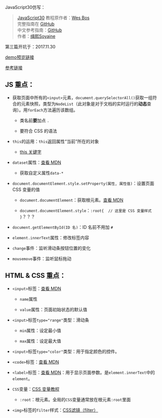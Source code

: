 JavaScript30仿写：
> [JavaScript30](https://javascript30.com) 教程原作者：[Wes Bos](https://github.com/wesbos)    
> 完整指南在 [GitHub](https://github.com/soyaine/JavaScript30)  
> 中文参考指南：[GitHub](https://github.com/soyaine/JavaScript30)  
> 作者：[缉熙Soyaine](https://github.com/soyaine)


第三篇开坑于：2017.11.30

[demo预览链接](http://hehe1111.github.io/js_demo/js30/03%20-%20CSS%20Variables/)

[参考链接](https://github.com/soyaine/JavaScript30/tree/master/03%20-%20CSS%20Variables)

## JS 重点：

- 获取页面中所有的`<input>`元素，`document.querySelectorAll()`获取一组符合的元素快照，类型为`NodeList`（此对象是对于文档的实时运行的**动态**查询）。用`forEach`方法遍历该数组。

    - 类名前**要**加点 `.`

    - 要符合 CSS 的语法

- `this`的运用：`this`返回属性“当前”所在的对象

    - [this 关键字](http://javascript.ruanyifeng.com/oop/this.html)


- `dataset`属性：[查看 MDN](https://developer.mozilla.org/zh-CN/docs/Web/API/HTMLElement/dataset)

    - 获取自定义属性`data-*`


- `document.documentElement.style.setProperty(属性, 属性值)`：设置页面 CSS 变量的值

    - `document.documentElement`：获取根元素。[查看 MDN](https://developer.mozilla.org/zh-CN/docs/Web/API/Document/documentElement)

    - `document.documentElement.style`：`:root{  // 这里是 CSS 变量样式 }`？？？

- `document.getElementById(ID 名)`：ID 名前不用加 `#`

- `element.innerText`属性：修改标签内容

- `change`事件：监听滑动条按钮位置的变化

- `mousemove`事件：监听鼠标拖动


## HTML & CSS 重点：

- `<input>`标签：[查看 MDN](https://developer.mozilla.org/zh-CN/docs/Web/HTML/Element/Input)

    - `name`属性

    - `value`属性：页面初始状态的默认值

- `<input>`标签`type="range"`类型：滑动条

    - `min`属性：设定最小值

    - `max`属性：设定最大值

- `<input>`标签`type="color"`类型：用于指定颜色的控件。

- `<code>`标签：[查看 MDN](https://developer.mozilla.org/zh-CN/docs/Web/HTML/Element/code)

- `<label>`标签：[查看 MDN](https://developer.mozilla.org/zh-CN/docs/Web/HTML/Element/label)：用于显示页面参数。是`element.innerText`中的`element`。

- `CSS`变量：[CSS 变量教程](http://www.ruanyifeng.com/blog/2017/05/css-variables.html)
    - `:root`：根元素。全局的`CSS`变量通常放在根元素`:root`里面


- `<img>`标签的`filter`样式：[CSS滤镜（filter）](https://developer.mozilla.org/zh-CN/docs/Web/CSS/filter)

